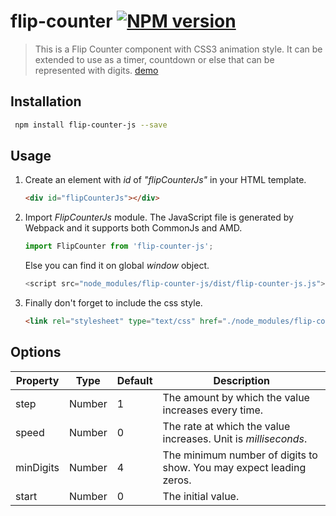# flip-counter [![NPM version](https://img.shields.io/npm/v/flip-counter-js.svg)](https://www.npmjs.com/package/flip-counter-js)

> This is a Flip Counter component with CSS3 animation style. It can be extended to use as a timer, countdown or else that can be represented with digits. 
[demo](https://brianjzhang.github.io/flip-counter-js/index.html)

## Installation

``` bash
 npm install flip-counter-js --save
```

## Usage
1. Create an element with _id_ of _"flipCounterJs"_ in your HTML template.
    ``` html
    <div id="flipCounterJs"></div>
    ```

2. Import _FlipCounterJs_ module. The JavaScript file is generated by Webpack and it supports both CommonJs and AMD.
    ``` javascript
    import FlipCounter from 'flip-counter-js';
    ```
    Else you can find it on global _window_ object.
    ``` javascript
    <script src="node_modules/flip-counter-js/dist/flip-counter-js.js"></script>
    ```    
3. Finally don't forget to include the css style.
    ``` html
    <link rel="stylesheet" type="text/css" href="./node_modules/flip-counter-js/dist/css/style.min.css"/>
    ```  
## Options

Property|Type|Default|Description
---|---|---|---
step|Number|1|The amount by which the value increases every time. 
speed|Number|0|The rate at which the value increases. Unit is _milliseconds_.
minDigits|Number|4|The minimum number of digits to show. You may expect leading zeros.
start|Number|0|The initial value.

